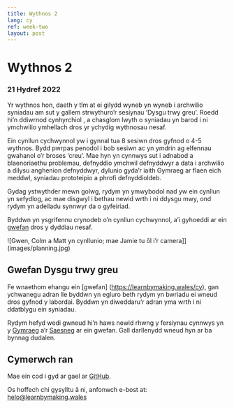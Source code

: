 ```yaml
---
title: Wythnos 2
lang: cy
ref: week-two
layout: post
---
```


# Wythnos 2
### 21 Hydref 2022

Yr wythnos hon, daeth y tîm at ei gilydd wyneb yn wyneb i archwilio syniadau am sut y gallem strwythuro’r sesiynau ‘Dysgu trwy greu’. Roedd hi’n ddiwrnod cynhyrchiol , a chasglom lwyth o syniadau yn barod i ni ymchwilio ymhellach dros yr ychydig wythnosau nesaf.

Ein cynllun cychwynnol yw i gynnal tua 8 sesiwn dros gyfnod o 4-5 wythnos. Bydd pwrpas penodol i bob sesiwn ac yn ymdrin ag elfennau gwahanol o’r broses ‘creu’. Mae hyn yn cynnwys sut i adnabod a blaenoriaethu problemau, defnyddio ymchwil defnyddwyr a data i archwilio a dilysu anghenion defnyddwyr, dylunio gyda’r iaith Gymraeg ar flaen eich meddwl, syniadau prototeipio a phrofi defnyddioldeb.

Gydag ystwythder mewn golwg, rydym yn ymwybodol nad yw ein cynllun yn sefydlog, ac mae disgwyl i bethau newid wrth i ni ddysgu mwy, ond rydym yn adeiladu synnwyr da o gyfeiriad.

Byddwn yn ysgrifennu crynodeb o’n cynllun cychwynnol, a’i gyhoeddi ar ein [gwefan](https://learnbymaking.wales/cy/) dros y dyddiau nesaf.

![Gwen, Colm a Matt yn cynllunio; mae Jamie tu ôl i’r camera]](images/planning.jpg)

## Gwefan Dysgu trwy greu

Fe wnaethom ehangu ein [gwefan] (https://learnbymaking.wales/cy), gan ychwanegu adran lle byddwn yn egluro beth rydym yn bwriadu ei wneud dros gyfnod y labordai. Byddwn yn diweddaru’r adran yma wrth i ni ddatblygu ein syniadau.

Rydym hefyd wedi gwneud hi’n haws newid rhwng y fersiynau cynnwys yn y [Gymraeg](https://learnbymaking.wales/cy) a’r [Saesneg](https://learnbymaking.wales/en) ar ein gwefan. Gall darllenydd wneud hyn ar ba bynnag dudalen.

## Cymerwch ran

Mae ein cod i gyd ar gael ar [GitHub](https://github.com/orgs/learnbymakingwales/repositories).

Os hoffech chi gysylltu â ni, anfonwch e-bost at: helo@learnbymaking.wales
